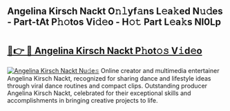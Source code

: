 ## Angelina Kirsch Nackt O𝚗𝚕yf𝚊ns L𝚎a𝚔ed N𝚞𝚍es - Part-tAt P𝚑𝚘tos Vi𝚍𝚎o - H𝚘𝚝 Part L𝚎a𝚔s NI0Lp

# <h2><a href="http://kf242w0.oniu.top/?m=Angelina+Kirsch+Nackt">🔗👉 🔴 Angelina Kirsch Nackt P𝚑ot𝚘𝚜 V𝚒d𝚎o</a></h2>

[![Angelina Kirsch Nackt Nu𝚍e𝚜](https://i.imgur.com/0qMVB7G.gif)](http://kf242w0.oniu.top/?m=Angelina+Kirsch+Nackt)
Online creator and multimedia entertainer Angelina Kirsch Nackt, recognized for sharing dance and lifestyle ideas through viral dance routines and compact clips. Outstanding producer Angelina Kirsch Nackt, celebrated for their exceptional skills and accomplishments in bringing creative projects to life.  
